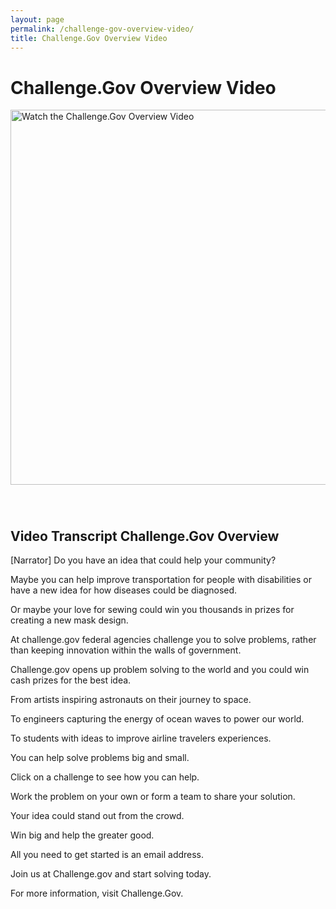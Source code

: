 ```yaml
---
layout: page
permalink: /challenge-gov-overview-video/
title: Challenge.Gov Overview Video
---
```


# Challenge.Gov Overview Video

 <div class="video video-css tablet:grid-col" style="padding-bottom: 40px; text-align: left;"><a href="https://www.youtube.com/watch?v=Z4JZPY19-ac" target="_blank"><img src="{{ site.baseurl }}/assets/images/video-placeholder.png" alt="Watch the Challenge.Gov Overview Video" width="600"></a></div>     

## Video Transcript Challenge.Gov Overview

[Narrator] Do you have an idea that could help your community?

Maybe you can help improve transportation for people with disabilities or have a new idea for how diseases could be diagnosed.

Or maybe your love for sewing could win you thousands in prizes for creating a new mask design.

At challenge.gov federal agencies challenge you to solve problems, rather than keeping innovation within the walls of government.

Challenge.gov opens up problem solving to the world and you could win cash prizes for the best idea.

From artists inspiring astronauts on their journey to space.

To engineers capturing the energy of ocean waves to power our world.

To students with ideas to improve airline travelers experiences.

You can help solve problems big and small.

Click on a challenge to see how you can help.

Work the problem on your own or form a team to share your solution.

Your idea could stand out from the crowd.

Win big and help the greater good.

All you need to get started is an email address.

Join us at Challenge.gov and start solving today.

For more information, visit Challenge.Gov.


